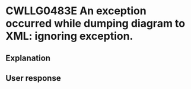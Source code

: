 # CWLLG0483E An exception occurred while dumping diagram to XML: ignoring exception.

## Explanation

## User response